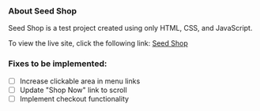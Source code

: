 ### About Seed Shop

Seed Shop is a test project created using only HTML, CSS, and JavaScript.

To view the live site, click the following link: 
[Seed Shop](https://seed-shop.netlify.com/)

### Fixes to be implemented:
- [ ] Increase clickable area in menu links
- [ ] Update "Shop Now" link to scroll
- [ ] Implement checkout functionality
